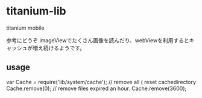titanium-lib
============

titanium mobile

参考にどうぞ
imageViewでたくさん画像を読んだり、webViewを利用するとキャッシュが増え続けるようです。

## usage

  var Cache = require('lib/system/cache');
  // remove all ( reset cachedirectory
  Cache.remove(0);
  // remove files expired an hour.
  Cache.remove(3600);
